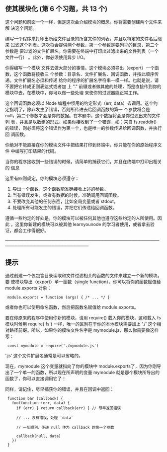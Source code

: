 ## 使其模块化 (第 6 个习题，共 13 个)

这个问题和前面一个一样，但是这次会介绍模块的概念。你将需要创建两个文件来解
决这个问题。

编写一个程序来打印出所给文件目录的所含文件的列表，并且以特定的文件名后缀来
过滤这个列表。这次将会提供两个参数，第一个参数是要列举的目录，第二个参数是
要过滤的文件扩展名。你需要在终端中打印出过滤出来的文件列表（一个文件一行）
。此外，你必须使用异步 I/O。

你得编写一个模块
文件去做大部分的事情。这个模块必须导出（export）一个函数，这个函数将接收三
个参数：目录名、文件扩展名、回调函数，并按此顺序传递。文件扩展名必须和传递
给你的程序的扩展名字符串一模一样。也就是说，请不要把它转成正则表达式或者加
上 "."
前缀或者做其他的处理，而是直接传到你的模块中去，在模块中，你可以做一些处理
来使你的过滤器能正常工作。

这个回调函数必须以 Node 编程中惯用的约定形式（err,
data）去调用。这个约定指明了，除非发生了错误，否则所传进去给回调函数的第一
个参数将会是
null，第二个参数才会是你的数据。在本题中，这个数据将会是你过滤出来的文件列
表，并且是以数组的形式。如果你接收到了一个错误，如：来自 fs.readdir()
的错误，则必须将这个错误作为第一个，也是唯一的参数传递给回调函数，并执行回
调函数。

你绝对不能直接在你的模块文件中把结果打印到终端中，你只能在你的原始程序文件
中编写打印结果的代码。

当你的程序接收到一些错误的时候，请简单的捕获它们，并且在终端中打印出相关的
信息

这里有四则规定，你的模块必须遵守：

1. 导出一个函数，这个函数能准确接收上述的参数。
2. 当有错误发生，或者有数据的时候，准确调用回调函数。
3. 不要改变其他的任何东西，比如全局变量或者 stdout。
4. 处理所有可能发生的错误，并把它们传递给回调函数。

遵循一些约定的好处是，你的模块可以被任何其他也遵守这些约定的人所使用。因此
，这里你新建的模块可以被其他 learnyounode
的学习者使用，或者拿去验证，都会工作得很好。

─────────────────────────────────────────────────────────────────────────────

## 提示

通过创建一个仅包含目录读取和文件过滤相关的函数的文件来建立一个新的模块。要
使模块导出（export）单一函数（single function），你可以将你的函数赋值给
module.exports 对象：

```
 module.exports = function (args) { /* ... */ }
```

或者你也可以使用命名函数，然后把函数名赋值给 module.exports。

要在你原来的程序中使用你新的模块，请用 require() 载入你的模块，这和载入 fs
模块时候用 require('fs') 一样，唯一的区别在于你的本地模块需要加上 './'
这个相对路径前缀。所以，如果你的模块文件名字是
mymodule.js，那么你需要像这样写：

```
 const mymodule = require('./mymodule.js')
```

'.js' 这个文件扩展名通常是可以省略的。

现在，mymodule 这个变量就指向了你的模块中
module.exports了，因为你刚导出了一个单一的函数，所以现在所声明的变量
mymodule 就是那个模块所导出的函数了，你可以直接调用它了！

同样，请记住，尽早捕获你的错误，并且在回调中返回：

```
 function bar (callback) {
   foo(function (err, data) {
     if (err) { return callback(err) } // 尽早返回错误

     // ... 没有错误，处理 `data`

     // 一切顺利，传递 null 作为 callback 的第一个参数

     callback(null, data)
   })
 }
```
